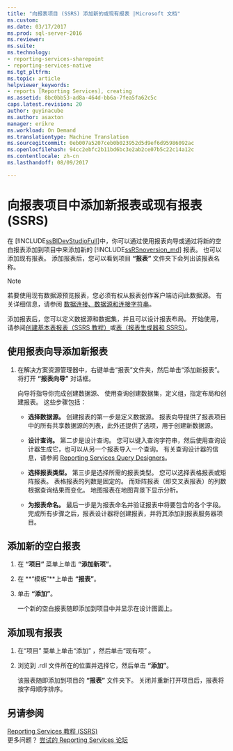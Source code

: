 ```yaml
---
title: "向报表项目 (SSRS) 添加新的或现有报表 |Microsoft 文档"
ms.custom: 
ms.date: 03/17/2017
ms.prod: sql-server-2016
ms.reviewer: 
ms.suite: 
ms.technology:
- reporting-services-sharepoint
- reporting-services-native
ms.tgt_pltfrm: 
ms.topic: article
helpviewer_keywords:
- reports [Reporting Services], creating
ms.assetid: 8bc0bb53-ad8a-464d-bb6a-7fea5fa62c5c
caps.latest.revision: 20
author: guyinacube
ms.author: asaxton
manager: erikre
ms.workload: On Demand
ms.translationtype: Machine Translation
ms.sourcegitcommit: 0eb007a5207ceb0b023952d5d9ef6d95986092ac
ms.openlocfilehash: 94cc2ebfc2b11bd6bc3e2ab2ce07b5c22c14a12c
ms.contentlocale: zh-cn
ms.lasthandoff: 08/09/2017

---
```

# <a name="add-a-new-or-existing-report-to-a-report-project-ssrs"></a>向报表项目中添加新报表或现有报表 (SSRS)
  在 [!INCLUDE[ssBIDevStudioFull](../../includes/ssbidevstudiofull-md.md)]中，你可以通过使用报表向导或通过将新的空白报表添加到项目中来添加新的 [!INCLUDE[ssRSnoversion_md](../../includes/ssrsnoversion-md.md)] 报表。 也可以添加现有报表。 添加报表后，您可以看到项目 **“报表”** 文件夹下会列出该报表名称。  
  
> [!NOTE]  
>  若要使用现有数据源预览报表，您必须有权从报表创作客户端访问此数据源。 有关详细信息，请参阅 [数据连接、数据源和连接字符串](../../reporting-services/report-data/data-connections-data-sources-and-connection-strings-report-builder-and-ssrs.md)。  
  
 添加报表后，您可以定义数据源和数据集，并且可以设计报表布局。 开始使用，请参阅[创建基本表报表（SSRS 教程）](../../reporting-services/create-a-basic-table-report-ssrs-tutorial.md)或[表（报表生成器和 SSRS）](../../reporting-services/report-design/tables-report-builder-and-ssrs.md)。  
  
## <a name="to-add-a-new-report-using-the-report-wizard"></a>使用报表向导添加新报表  
  
1.  在解决方案资源管理器中，右键单击“报表”文件夹，然后单击“添加新报表”。 将打开 **“报表向导”** 对话框。  
  
     向导将指导你完成创建数据源、 使用查询创建数据集，定义组，指定布局和创建报表。 这些步骤包括：  
  
    -   **选择数据源。** 创建报表的第一步是定义数据源。 报表向导提供了报表项目中的所有共享数据源的列表，此外还提供了选项，用于创建新数据源。  
  
    -   **设计查询。** 第二步是设计查询。 您可以键入查询字符串，然后使用查询设计器生成它，也可以从另一个报表导入一个查询。 有关查询设计器的信息，请参阅 [Reporting Services Query Designers](http://msdn.microsoft.com/library/07efd3f1-804f-45f7-b62a-3e727a3d9835)。  
  
    -   **选择报表类型。** 第三步是选择所需的报表类型。 您可以选择表格报表或矩阵报表。 表格报表的列数是固定的。 而矩阵报表（即交叉表报表）的列数根据查询结果而变化。 地图报表在地图背景下显示分析。  
  
    -   **为报表命名。**  最后一步是为报表命名并验证报表中将要包含的各个字段。 完成所有步骤之后，报表设计器将创建报表，并将其添加到报表服务器项目。  
  
## <a name="to-add-a-new-blank-report"></a>添加新的空白报表  
  
1.  在 **“项目”** 菜单上单击 **“添加新项”**。  
  
2.  在 **“模板”**上单击 **“报表”**。  
  
3.  单击 **“添加”**。  
  
     一个新的空白报表随即添加到项目中并显示在设计图面上。  
  
## <a name="to-add-an-existing-report"></a>添加现有报表  
  
1.  在“项目”  菜单上单击“添加” ，然后单击“现有项”  。  
  
2.  浏览到 .rdl 文件所在的位置并选择它，然后单击 **“添加”**。  
  
     该报表随即添加到项目的 **“报表”** 文件夹下。 关闭并重新打开项目后，报表将按字母顺序排序。  
  
## <a name="see-also"></a>另请参阅  
 [Reporting Services 教程 (SSRS)](../../reporting-services/reporting-services-tutorials-ssrs.md)  
 更多问题？ [尝试的 Reporting Services 论坛](http://go.microsoft.com/fwlink/?LinkId=620231)
  
  

